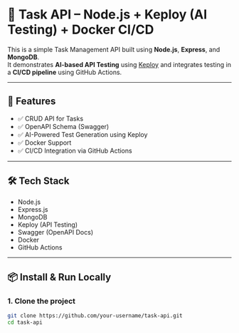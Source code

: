 # 🧪 Task API – Node.js + Keploy (AI Testing) + Docker CI/CD

This is a simple Task Management API built using **Node.js**, **Express**, and **MongoDB**.  
It demonstrates **AI-based API Testing** using [Keploy](https://keploy.io/) and integrates testing in a **CI/CD pipeline** using GitHub Actions.

---

## 🚀 Features

- ✅ CRUD API for Tasks
- ✅ OpenAPI Schema (Swagger)
- ✅ AI-Powered Test Generation using Keploy
- ✅ Docker Support
- ✅ CI/CD Integration via GitHub Actions

---

## 🛠 Tech Stack

- Node.js
- Express.js
- MongoDB
- Keploy (API Testing)
- Swagger (OpenAPI Docs)
- Docker
- GitHub Actions

---

## 📦 Install & Run Locally

### 1. Clone the project

```bash
git clone https://github.com/your-username/task-api.git
cd task-api
